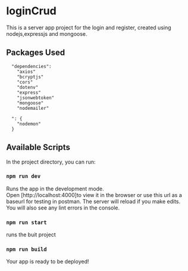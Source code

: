 # loginCrud

This is a server app project for the login and register, created using nodejs,expressjs and mongoose.

## Packages Used

```
  "dependencies":
    "axios"
    "bcryptjs"
    "cors"
    "dotenv"
    "express"
    "jsonwebtoken"
    "mongoose"
    "nodemailer"

  ": {
    "nodemon"
  }
```

## Available Scripts

In the project directory, you can run:

### `npm run dev`

Runs the app in the development mode.\
Open [http://localhost:4000]to view it in the browser or use this url as a baseurl for testing in postman.
The server will reload if you make edits.\
You will also see any lint errors in the console.

### `npm run start`

runs the buit project

### `npm run build`

Your app is ready to be deployed!
